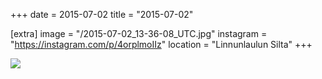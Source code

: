 +++
date = 2015-07-02
title = "2015-07-02"

[extra]
image = "/2015-07-02_13-36-08_UTC.jpg"
instagram = "https://instagram.com/p/4orplmoIIz"
location = "Linnunlaulun Silta"
+++

<img src="/2015-07-02_13-36-08_UTC.jpg" />
